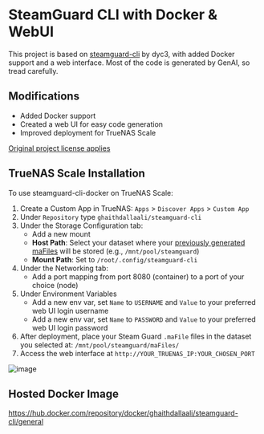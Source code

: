 # SteamGuard CLI with Docker & WebUI

This project is based on [steamguard-cli](https://github.com/dyc3/steamguard-cli) by dyc3, with added Docker support and a web interface.
Most of the code is generated by GenAI, so tread carefully.

## Modifications

- Added Docker support
- Created a web UI for easy code generation
- Improved deployment for TrueNAS Scale

[Original project license applies](LICENSE)

## TrueNAS Scale Installation

To use steamguard-cli-docker on TrueNAS Scale:

1. Create a Custom App in TrueNAS: `Apps` > `Discover Apps` > `Custom App`
2. Under `Repository` type `ghaithdallaali/steamguard-cli`
3. Under the Storage Configuration tab:
   - Add a new mount
   - **Host Path**: Select your dataset where your [previously generated maFiles](https://github.com/dyc3/steamguard-cli?tab=readme-ov-file#usage) will be stored (e.g., `/mnt/pool/steamguard`)
   - **Mount Path**: Set to `/root/.config/steamguard-cli`
4. Under the Networking tab:
   - Add a port mapping from port 8080 (container) to a port of your choice (node)
5. Under Environment Variables
   - Add a new env var, set `Name` to `USERNAME` and `Value` to your preferred web UI login username
   - Add a new env var, set `Name` to `PASSWORD` and `Value` to your preferred web UI login password
6. After deployment, place your Steam Guard `.maFile` files in the dataset you selected at:
   `/mnt/pool/steamguard/maFiles/`
7. Access the web interface at `http://YOUR_TRUENAS_IP:YOUR_CHOSEN_PORT`

![image](https://github.com/user-attachments/assets/e40f5dc6-13d8-4773-b354-5b77ee7b654e)

## Hosted Docker Image

https://hub.docker.com/repository/docker/ghaithdallaali/steamguard-cli/general
